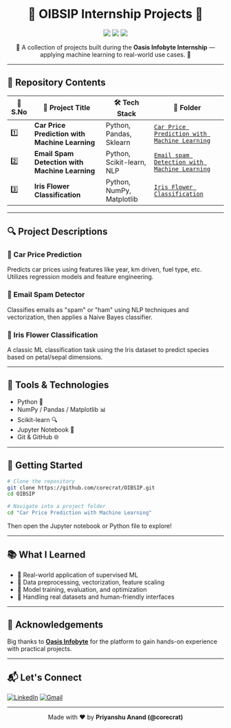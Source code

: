 
<h1 align="center">🌟 OIBSIP Internship Projects 🌟</h1>
<p align="center">
  <img src="https://img.shields.io/badge/Internship-Oasis%20Infobyte-blue?style=flat-square&logo=github" />
  <img src="https://img.shields.io/badge/Level-Beginner--Intermediate-yellow?style=flat-square" />
  <img src="https://img.shields.io/github/last-commit/corecrat/OIBSIP?style=flat-square" />
</p>

<p align="center">🚀 A collection of projects built during the <strong>Oasis Infobyte Internship</strong> — applying machine learning to real-world use cases. 🚀</p>

---

## 📂 Repository Contents

| 🔢 S.No | 📁 Project Title                                      | 🛠️ Tech Stack              | 🔗 Folder |
|--------|--------------------------------------------------------|-----------------------------|-----------|
| 1️⃣     | **Car Price Prediction with Machine Learning**        | Python, Pandas, Sklearn     | [`Car Price Prediction with Machine Learning`](./Car%20Price%20Prediction%20with%20Machine%20Learning) |
| 2️⃣     | **Email Spam Detection with Machine Learning**        | Python, Scikit-learn, NLP   | [`Email spam Detection with Machine Learning`](./Email%20spam%20Detection%20with%20Machine%20Learning) |
| 3️⃣     | **Iris Flower Classification**                        | Python, NumPy, Matplotlib   | [`Iris Flower Classification`](./Iris%20Flower%20Classification) |

---

## 🔍 Project Descriptions

### 📌 Car Price Prediction
Predicts car prices using features like year, km driven, fuel type, etc. Utilizes regression models and feature engineering.

### 📌 Email Spam Detector
Classifies emails as "spam" or "ham" using NLP techniques and vectorization, then applies a Naive Bayes classifier.

### 📌 Iris Flower Classification
A classic ML classification task using the Iris dataset to predict species based on petal/sepal dimensions.

---

## 🧰 Tools & Technologies

- Python 🐍
- NumPy / Pandas / Matplotlib 📊
- Scikit-learn 🔍
- Jupyter Notebook 📓
- Git & GitHub 🌐

---

## 🚀 Getting Started

```bash
# Clone the repository
git clone https://github.com/corecrat/OIBSIP.git
cd OIBSIP

# Navigate into a project folder
cd "Car Price Prediction with Machine Learning"
```

Then open the Jupyter notebook or Python file to explore!

---

## 📚 What I Learned

- 🔹 Real-world application of supervised ML
- 🔹 Data preprocessing, vectorization, feature scaling
- 🔹 Model training, evaluation, and optimization
- 🔹 Handling real datasets and human-friendly interfaces

---

## 🙌 Acknowledgements

Big thanks to **[Oasis Infobyte](https://www.oasisinfobyte.com/)** for the platform to gain hands-on experience with practical projects.

---

## 📬 Let's Connect

[![LinkedIn](https://img.shields.io/badge/LinkedIn-blue?style=flat-square&logo=linkedin)](https://linkedin.com/in/your-link-here)
[![Gmail](https://img.shields.io/badge/Gmail-red?style=flat-square&logo=gmail)](mailto:your.email@example.com)

---

<p align="center">
  Made with ❤️ by <strong>Priyanshu Anand (@corecrat)</strong>
</p>

